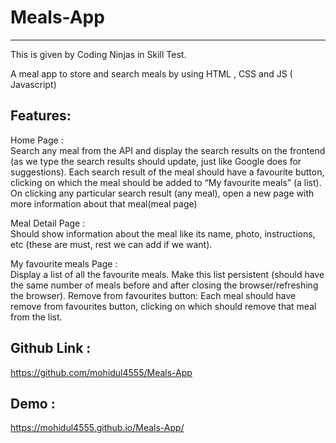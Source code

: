 # Meals-App
________________
This is given by Coding Ninjas in Skill Test.

A meal app to store and search meals by using HTML , CSS and JS ( Javascript)

Features:
---------
Home Page :<br>
Search any meal from the API and display the search results on the frontend (as we type the search results should update, just like Google does for suggestions).
Each search result of the meal should have a favourite button, clicking on which the meal should be added to “My favourite meals” (a list).
On clicking any particular search result (any meal), open a new page with more information about that meal(meal page)

Meal Detail Page :<br>
Should show information about the meal like its name, photo, instructions, etc (these are must, rest we can add if we want).

My favourite meals Page :<br>
Display a list of all the favourite meals.
Make this list persistent (should have the same number of meals before and after closing the browser/refreshing the browser).
Remove from favourites button: Each meal should have remove from favourites button, clicking on which should remove that meal from the list.


Github Link  :
-------------
https://github.com/mohidul4555/Meals-App


Demo :
-----------
https://mohidul4555.github.io/Meals-App/

